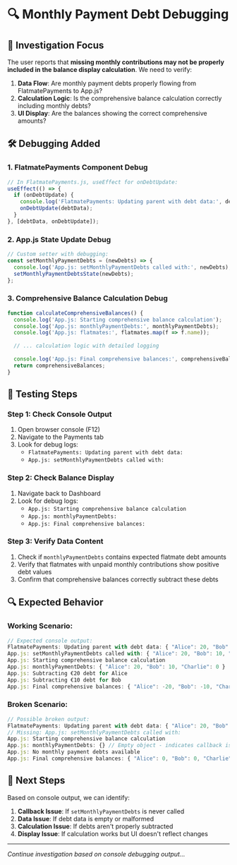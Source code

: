 # 🔍 Monthly Payment Debt Debugging

## 🎯 Investigation Focus

The user reports that **missing monthly contributions may not be properly included in the balance display calculation**. We need to verify:

1. **Data Flow**: Are monthly payment debts properly flowing from FlatmatePayments to App.js?
2. **Calculation Logic**: Is the comprehensive balance calculation correctly including monthly debts?
3. **UI Display**: Are the balances showing the correct comprehensive amounts?

## 🛠️ Debugging Added

### 1. FlatmatePayments Component Debug
```javascript
// In FlatmatePayments.js, useEffect for onDebtUpdate:
useEffect(() => {
  if (onDebtUpdate) {
    console.log('FlatmatePayments: Updating parent with debt data:', debtData);
    onDebtUpdate(debtData);
  }
}, [debtData, onDebtUpdate]);
```

### 2. App.js State Update Debug
```javascript
// Custom setter with debugging:
const setMonthlyPaymentDebts = (newDebts) => {
  console.log('App.js: setMonthlyPaymentDebts called with:', newDebts);
  setMonthlyPaymentDebtsState(newDebts);
};
```

### 3. Comprehensive Balance Calculation Debug
```javascript
function calculateComprehensiveBalances() {
  console.log('App.js: Starting comprehensive balance calculation');
  console.log('App.js: monthlyPaymentDebts:', monthlyPaymentDebts);
  console.log('App.js: flatmates:', flatmates.map(f => f.name));
  
  // ... calculation logic with detailed logging
  
  console.log('App.js: Final comprehensive balances:', comprehensiveBalances);
  return comprehensiveBalances;
}
```

## 🧪 Testing Steps

### Step 1: Check Console Output
1. Open browser console (F12)
2. Navigate to the Payments tab
3. Look for debug logs:
   - `FlatmatePayments: Updating parent with debt data:`
   - `App.js: setMonthlyPaymentDebts called with:`

### Step 2: Check Balance Display
1. Navigate back to Dashboard
2. Look for debug logs:
   - `App.js: Starting comprehensive balance calculation`
   - `App.js: monthlyPaymentDebts:`
   - `App.js: Final comprehensive balances:`

### Step 3: Verify Data Content
1. Check if `monthlyPaymentDebts` contains expected flatmate debt amounts
2. Verify that flatmates with unpaid monthly contributions show positive debt values
3. Confirm that comprehensive balances correctly subtract these debts

## 🔍 Expected Behavior

### Working Scenario:
```javascript
// Expected console output:
FlatmatePayments: Updating parent with debt data: { "Alice": 20, "Bob": 10, "Charlie": 0 }
App.js: setMonthlyPaymentDebts called with: { "Alice": 20, "Bob": 10, "Charlie": 0 }
App.js: Starting comprehensive balance calculation
App.js: monthlyPaymentDebts: { "Alice": 20, "Bob": 10, "Charlie": 0 }
App.js: Subtracting €20 debt for Alice
App.js: Subtracting €10 debt for Bob
App.js: Final comprehensive balances: { "Alice": -20, "Bob": -10, "Charlie": 0 }
```

### Broken Scenario:
```javascript
// Possible broken output:
FlatmatePayments: Updating parent with debt data: { "Alice": 20, "Bob": 10, "Charlie": 0 }
// Missing: App.js: setMonthlyPaymentDebts called with:
App.js: Starting comprehensive balance calculation
App.js: monthlyPaymentDebts: {} // Empty object - indicates callback issue
App.js: No monthly payment debts available
App.js: Final comprehensive balances: { "Alice": 0, "Bob": 0, "Charlie": 0 }
```

## 🎯 Next Steps

Based on console output, we can identify:

1. **Callback Issue**: If `setMonthlyPaymentDebts` is never called
2. **Data Issue**: If debt data is empty or malformed
3. **Calculation Issue**: If debts aren't properly subtracted
4. **Display Issue**: If calculation works but UI doesn't reflect changes

---

*Continue investigation based on console debugging output...*

